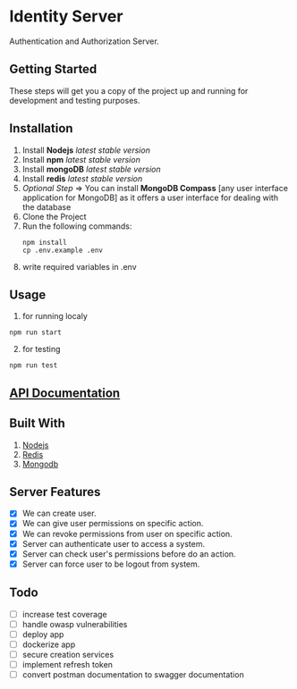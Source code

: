# Identity Server

Authentication and Authorization Server.

## Getting Started

These steps will get you a copy of the project up and running for development and testing purposes.

## Installation

1.  Install  **Nodejs** _latest stable version_
2.  Install  **npm** _latest stable version_
3.  Install  **mongoDB** _latest stable version_
4.  Install  **redis** _latest stable version_
5. _Optional Step_ ⇒ You can install **MongoDB Compass** [any user interface application for MongoDB] as it offers a user interface for dealing with the database
6.  Clone the Project
7.	Run the following commands:
	```
	npm install
	cp .env.example .env
	```
8. write required variables in .env

## Usage

1. for running localy
  ```
  npm run start
  ```
2. for testing
  ```
  npm run test
  ```

## [API Documentation](https://documenter.getpostman.com/view/20985353/UyxjFksf)

## Built With

1. [Nodejs](https://nodejs.org/en/)
2. [Redis](https://github.com/redis/node-redis)
3. [Mongodb](https://docs.mongodb.com/)

## Server Features
- [X] We can create user.
- [X] We can give user permissions on specific action.
- [X] We can revoke permissions from user on specific action.
- [X] Server can authenticate user to access a system.
- [X] Server can check user's permissions before do an action.
- [X] Server can force user to be logout from system.
## Todo
- [ ] increase test coverage
- [ ] handle owasp vulnerabilities
- [ ] deploy app
- [ ] dockerize app
- [ ] secure creation services
- [ ] implement refresh token
- [ ] convert postman documentation to swagger documentation
